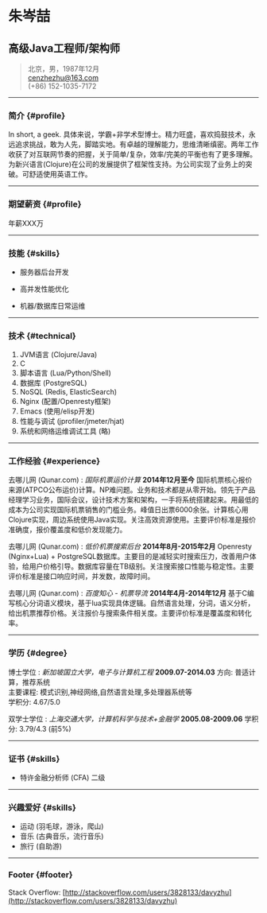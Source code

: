 # 朱岑喆
## 高级Java工程师/架构师

> 北京，男，1987年12月  
> [cenzhezhu@163.com](mailto:cenzhezhu@163.com)  
> (+86) 152-1035-7172

------

### 简介 {#profile}

In short, a geek. 具体来说，学霸+非学术型博士。精力旺盛，喜欢捣鼓技术，永远追求挑战，敢为人先，脚踏实地。有卓越的理解能力，思维清晰缜密。两年工作收获了对互联网节奏的把握，关于简单/复杂，效率/完美的平衡也有了更多理解。为新兴语言(Clojure)在公司的发展提供了框架性支持。为公司实现了业务上的突破。可舒适使用英语工作。

------

### 期望薪资 {#profile}

年薪XXX万

------

### 技能 {#skills}

* 服务器后台开发

* 高并发性能优化

* 机器/数据库日常运维

------

### 技术 {#technical}

1. JVM语言 (Clojure/Java)
1. C
1. 脚本语言 (Lua/Python/Shell)
1. 数据库 (PostgreSQL)
1. NoSQL (Redis, ElasticSearch)
1. Nginx (配置/Openresty框架)
1. Emacs (使用/elisp开发)
1. 性能与调试 (jprofiler/jmeter/hjat)
1. 系统和网络运维调试工具 (略)

------

### 工作经验 {#experience}

去哪儿网 (Qunar.com)
: *国际机票运价计算*
  __2014年12月至今__
  国际机票核心报价来源(ATPCO公布运价)计算。NP难问题。业务和技术都是从零开始。领先于产品经理学习业务，国际会议，设计技术方案和架构，一手将系统搭建起来。用最低的成本为公司实现国际机票销售的门槛业务。峰值日出票6000余张。计算核心用Clojure实现，周边系统使用Java实现。关注高效资源使用。主要评价标准是报价准确度，报价覆盖度和低价发现能力。

去哪儿网 (Qunar.com)
: *低价机票搜索后台*
  __2014年8月-2015年2月__
  Openresty (Nginx+Lua) + PostgreSQL数据库。主要目的是减轻实时搜索压力，改善用户体验，给用户价格引导。数据库容量在TB级别。关注搜索接口性能与稳定性。主要评价标准是接口响应时间，并发数，故障时间。

去哪儿网 (Qunar.com)
: *百度知心 - 机票导流*
  __2014年4月-2014年12月__
  基于C编写核心分词语义模块，基于lua实现具体逻辑。自然语言处理，分词，语义分析，给出机票推荐价格。关注报价与搜索条件相关度。主要评价标准是覆盖度和转化率。

------

### 学历 {#degree}

博士学位
: *新加坡国立大学，电子与计算机工程*
  __2009.07-2014.03__
  方向: 普适计算，推荐系统  
  主要课程: 模式识别,神经网络,自然语言处理,多处理器系统等  
  学积分: 4.67/5.0

双学士学位
: *上海交通大学，计算机科学与技术+金融学*
  __2005.08-2009.06__
  学积分: 3.79/4.3 (前5%)

------

### 证书 {#skills}

* 特许金融分析师 (CFA) 二级

------

### 兴趣爱好 {#skills}

* 运动 (羽毛球，游泳，爬山)
* 音乐 (古典音乐，流行音乐)
* 旅行 (自助游)

------

### Footer {#footer}

Stack Overflow: [http://stackoverflow.com/users/3828133/davyzhu](http://stackoverflow.com/users/3828133/davyzhu)
